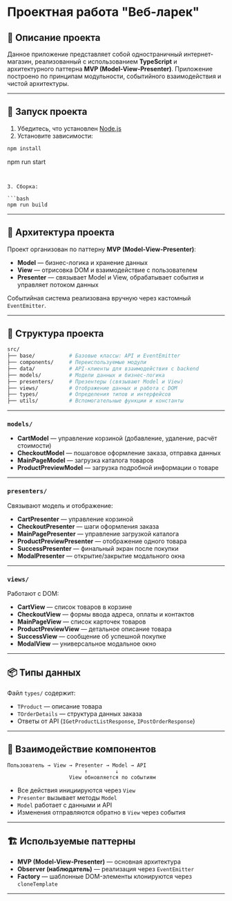 # Проектная работа "Веб-ларек"
## 📌 Описание проекта

Данное приложение представляет собой одностраничный интернет-магазин, реализованный с использованием **TypeScript** и архитектурного паттерна **MVP (Model-View-Presenter)**. Приложение построено по принципам модульности, событийного взаимодействия и чистой архитектуры.

---

## 🚀 Запуск проекта

1. Убедитесь, что установлен [Node.js](https://nodejs.org/)
2. Установите зависимости:

```bash
npm install
```
npm run start
```


3. Сборка:

```bash
npm run build
```


---

## 🧩 Архитектура проекта

Проект организован по паттерну **MVP (Model-View-Presenter)**:

* **Model** — бизнес-логика и хранение данных
* **View** — отрисовка DOM и взаимодействие с пользователем
* **Presenter** — связывает Model и View, обрабатывает события и управляет потоком данных

Событийная система реализована вручную через кастомный `EventEmitter`.

---

## 📁 Структура проекта

```bash
src/
├── base/           # Базовые классы: API и EventEmitter
├── components/     # Переиспользуемые модули
├── data/           # API-клиенты для взаимодействия с backend
├── models/         # Модели данных и бизнес-логика
├── presenters/     # Презентеры (связывают Model и View)
├── views/          # Отображение данных и работа с DOM
├── types/          # Определения типов и интерфейсов
├── utils/          # Вспомогательные функции и константы
```

---


### `models/`

* **CartModel** — управление корзиной (добавление, удаление, расчёт стоимости)
* **CheckoutModel** — пошаговое оформление заказа, отправка данных
* **MainPageModel** — загрузка каталога товаров
* **ProductPreviewModel** — загрузка подробной информации о товаре

---

### `presenters/`

Связывают модель и отображение:

* **CartPresenter** — управление корзиной
* **CheckoutPresenter** — шаги оформления заказа
* **MainPagePresenter** — управление загрузкой каталога
* **ProductPreviewPresenter** — отображение одного товара
* **SuccessPresenter** — финальный экран после покупки
* **ModalPresenter** — открытие/закрытие модального окна

---

### `views/`

Работают с DOM:

* **CartView** — список товаров в корзине
* **CheckoutView** — формы ввода адреса, оплаты и контактов
* **MainPageView** — список карточек товаров
* **ProductPreviewView** — детальное описание товара
* **SuccessView** — сообщение об успешной покупке
* **ModalView** — универсальное модальное окно

---

## 📦 Типы данных

Файл `types/` содержит:

* `TProduct` — описание товара
* `TOrderDetails` — структура данных заказа
* Ответы от API (`IGetProductListResponse`, `IPostOrderResponse`)

---

## 🔄 Взаимодействие компонентов

```text
Пользователь → View → Presenter → Model → API
                         ↑         ↓
                    View обновляется по событиям
```

* Все действия инициируются через `View`
* `Presenter` вызывает методы `Model`
* `Model` работает с данными и API
* Изменения отправляются обратно в `View` через события

---

## 🏗 Используемые паттерны

* **MVP (Model-View-Presenter)** — основная архитектура
* **Observer (наблюдатель)** — реализация через `EventEmitter`
* **Factory** — шаблонные DOM-элементы клонируются через `cloneTemplate`

---

